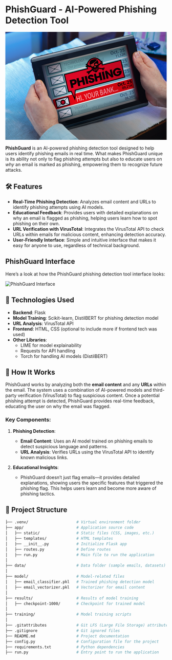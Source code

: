 # PhishGuard - AI-Powered Phishing Detection Tool

![PhishGuard Logo](Phishing.jpg)

**PhishGuard** is an AI-powered phishing detection tool designed to help users identify phishing emails in real time. What makes PhishGuard unique is its ability not only to flag phishing attempts but also to educate users on *why* an email is marked as phishing, empowering them to recognize future attacks.

## 🛠 Features

- **Real-Time Phishing Detection**: Analyzes email content and URLs to identify phishing attempts using AI models.
- **Educational Feedback**: Provides users with detailed explanations on why an email is flagged as phishing, helping users learn how to spot phishing on their own.
- **URL Verification with VirusTotal**: Integrates the VirusTotal API to check URLs within emails for malicious content, enhancing detection accuracy.
- **User-Friendly Interface**: Simple and intuitive interface that makes it easy for anyone to use, regardless of technical background.

## PhishGuard Interface

Here’s a look at how the PhishGuard phishing detection tool interface looks:

![PhishGuard Interface](Phishing_Detection_Tool.PNG)

## 🚀 Technologies Used

- **Backend**: Flask
- **Model Training**: Scikit-learn, DistilBERT for phishing detection model
- **URL Analysis**: VirusTotal API
- **Frontend**: HTML, CSS (optional to include more if frontend tech was used)
- **Other Libraries**: 
  - LIME for model explainability
  - Requests for API handling
  - Torch for handling AI models (DistilBERT)

## 🎯 How It Works

PhishGuard works by analyzing both the **email content** and any **URLs** within the email. The system uses a combination of AI-powered models and third-party verification (VirusTotal) to flag suspicious content. Once a potential phishing attempt is detected, PhishGuard provides real-time feedback, educating the user on why the email was flagged.

### Key Components:
1. **Phishing Detection**: 
   - **Email Content**: Uses an AI model trained on phishing emails to detect suspicious language and patterns.
   - **URL Analysis**: Verifies URLs using the VirusTotal API to identify known malicious links.
   
2. **Educational Insights**:
   - PhishGuard doesn’t just flag emails—it provides detailed explanations, showing users the specific features that triggered the phishing flag. This helps users learn and become more aware of phishing tactics.

## 📝 Project Structure

```bash
├── .venv/                     # Virtual environment folder
├── app/                       # Application source code
│   ├── static/                # Static files (CSS, images, etc.)
│   ├── templates/             # HTML templates
│   ├── __init__.py            # Initialize Flask app
│   ├── routes.py              # Define routes
│   ├── run.py                 # Main file to run the application
│
├── data/                      # Data folder (sample emails, datasets)
│
├── model/                     # Model-related files
│   ├── email_classifier.pkl   # Trained phishing detection model
│   ├── email_vectorizer.pkl   # Vectorizer for email content
│
├── results/                   # Results of model training
│   ├── checkpoint-1000/       # Checkpoint for trained model
│
├── training/                  # Model training scripts
│
├── .gitattributes             # Git LFS (Large File Storage) attributes
├── .gitignore                 # Git ignored files
├── README.md                  # Project documentation
├── config.py                  # Configuration file for the project
├── requirements.txt           # Python dependencies
├── run.py                     # Entry point to run the application

